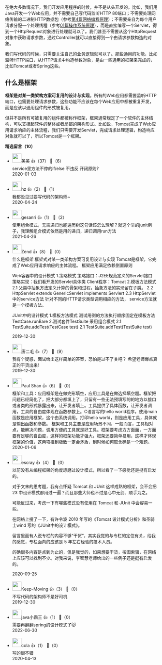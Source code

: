 在绝大多数情况下，我们开发应用程序的时候，并不是从头开发的。比如，我们用Java开发一个Web应用，并不需要自己写代码监听HTTP 80端口；不需要处理网络传输的二进制HTTP数据包（参考[第4篇网络编程原理](https://time.geekbang.org/column/article/169545)）；不需要亲自为每个用户请求分配一个处理线程（参考[01篇](https://time.geekbang.org/column/article/166581)[操作系统原理](https://time.geekbang.org/column/article/166581)），而是直接编写一个Servlet，得到一个HttpRequest对象进行处理就可以了。我们甚至不需要从这个HttpRequest对象中获取请求参数，通过Controller就可以直接得到一个由请求参数构造的对象。

我们写代码的时候，只需要关注自己的业务逻辑就可以了。那些通用的功能，比如监听HTTP端口，从HTTP请求中构造参数对象，是由一些通用的框架来完成的，比如Tomcat或者Spring这些。

## 什么是框架

**框架是对某一类架构方案可复用的设计与实现**。所有的Web应用都需要监听HTTP端口，也需要处理请求参数，这些功能不应该在每个Web应用中都被重复开发，而是应该以通用组件的形式被复用。

但并不是所有可被复用的组件都被称作框架，框架通常规定了一个软件的主体结构，可以支撑起软件的整体或者局部的架构形式。比如说，Tomcat完成了Web应用请求响应的主体流程，我们只需要开发Servlet，完成请求处理逻辑，构造响应对象就可以了，所以Tomcat是一个框架。
<div><strong>精选留言（10）</strong></div><ul>
<li><img src="https://static001.geekbang.org/account/avatar/00/11/86/06/72b01bb7.jpg" width="30px"><span>美美</span> 👍（37） 💬（6）<div>service里方法不停的if&#47;else 不违反 开闭原则?</div>2020-01-03</li><br/><li><img src="https://thirdwx.qlogo.cn/mmopen/vi_32/05nEWFAM4iaVR6Vk9R7lJyT2RLeXuE2mBPBjpn0uXxmwL9C8DnN8lITsmfbBAVvPicp2zvtnhQn5XiaGmSbKdA5Nw/132" width="30px"><span>hz</span> 👍（2） 💬（1）<div>我都没见过要写代码的架构师~</div>2020-04-24</li><br/><li><img src="http://thirdwx.qlogo.cn/mmopen/vi_32/PiajxSqBRaELtOO0HKrj5SI5JSlmwiaCvaF6GLiaTmf5NX88OZaO3HymTAGTeIoicBUjqzmMF6sF5raPFjuqLFibrrw/132" width="30px"><span>gesanri</span> 👍（1） 💬（2）<div>使用组合模式，无需递归也能遍历树这句话该怎么理解？就这个举的junit例子，我理解组合模式依然是用的递归，递归调用run方法</div>2021-04-26</li><br/><li><img src="https://static001.geekbang.org/account/avatar/00/10/14/e1/ee5705a2.jpg" width="30px"><span>Zend</span> 👍（8） 💬（0）<div>什么是框架
框架式对某一类架构方案可复用设计与实现
Tomcat是框架，它完成了Web应用请求响应的主体流程。
框架应用满足依赖倒置原则

Web容器中的设计模式
1.策略模式
策略接口：J2EE规范定义的Servlet接口
策略实现：我们看开发的Servlet具体类
Client程序：Tomcat
2.模板方法模式
2.1 父类中抽象方法定义计算的骨架和过程，抽象方法的实现留在子类。
2.2 HttpServlet extends GenericServlet implements Servlert
2.3 HttpServlet中的service方法 针对不同的HTTP请求类型调用相应的方法，
service方法就是一个模板方法。

JUnit中的设计模式
1.模板方法模式 测试用例的方法执行顺序固定在模板方法TestCase.runBare
2.测试套件TestSuite 采用组合模式
2.1 TestSuite.addTest(TestCase test)
2.1 TestSuite.addTest(TestSuite test)</div>2019-12-30</li><br/><li><img src="https://static001.geekbang.org/account/avatar/00/18/61/bc/a656bee7.jpg" width="30px"><span>唐二毛</span> 👍（7） 💬（9）<div>我有个疑惑，面试给出这样简单的答案，恐怕是过不了关吧？ 希望老师爆点真正的干货出来!</div>2019-12-30</li><br/><li><img src="" width="30px"><span>Paul Shan</span> 👍（6） 💬（0）<div>框架和工具：应用框架是在做完形填空，应用工具是在做选择填空题。框架把问题已经简化了，把大部分都填上了，只留有一些无法预填写的的地方以接口或者类的形式暴露出来，让开发者填上。工具提供了具体函数，让开发者调用，工具的自由度体现在函数参数上。C语言写的hello world程序，使用main函数是应用框架，这个由系统调用，打印hello world，则是应用工具，具体就是输出函数和参数。
框架和工具主要是应用场景不同，一般而言，工具相对点，能解决问题，调用方便的工具就是好工具。框架要考虑方方面面，一方面要有足够的自由度，这样的框架功能才强大，框架还要简单易用，这样才体现框架的价值，这两项推到极致一定会矛盾，到时候如何取舍确是一个难题。</div>2020-01-06</li><br/><li><img src="https://static001.geekbang.org/account/avatar/00/0f/92/6d/becd841a.jpg" width="30px"><span>escray</span> 👍（4） 💬（0）<div>以前没有从编程框架的角度琢磨过设计模式，所以看了一下感觉还是挺有启发的。

对于文末的思考题，我有点怀疑 Tomcat 和 JUnit 这样成熟的框架，会不会把 23 中设计模式都用过一遍？而且那些大师也不过是心中无剑、顺手为之。

可能反过来，考虑一下有哪些模式没有使用在 Tomcat 和 JUnit 中会容易一些。

在网络上搜了一下，有许令波 2010 年写的《Tomcat 设计模式分析》和圣骑士wind 写的《JUnit中的设计模式》。

留言里面有人说专栏的内容不够“干货”，其实我觉的与专栏的定位有关，给我的感觉，专栏面向的应该是 5 年左右经验的技术人员。

的确很多内容是点到为止的，但是我觉的，如果想要干货，按图索骥，在网络上应该可以找到不少。对我来说，李智慧老师给出的一些例子还是挺有启发的。</div>2020-09-25</li><br/><li><img src="https://static001.geekbang.org/account/avatar/00/12/0b/a7/6ef32187.jpg" width="30px"><span>Keep-Moving</span> 👍（3） 💬（0）<div>不写代码的架构师不是好司机</div>2019-12-30</li><br/><li><img src="https://static001.geekbang.org/account/avatar/00/11/d4/9c/030e80d3.jpg" width="30px"><span>java小霸王</span> 👍（1） 💬（0）<div>需要再翻翻spring的设计模式了😽</div>2022-06-30</li><br/><li><img src="https://static001.geekbang.org/account/avatar/00/18/4b/62/3c83b4c1.jpg" width="30px"><span>cola</span> 👍（1） 💬（0）<div>写的很不错</div>2020-04-13</li><br/>
</ul>